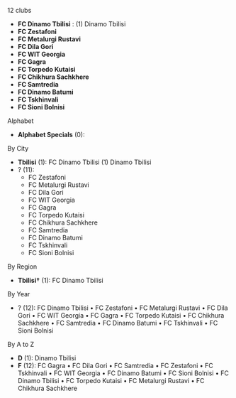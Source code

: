 12 clubs

- **FC Dinamo Tbilisi** : (1) Dinamo Tbilisi
- **FC Zestafoni**
- **FC Metalurgi Rustavi**
- **FC Dila Gori**
- **FC WIT Georgia**
- **FC Gagra**
- **FC Torpedo Kutaisi**
- **FC Chikhura Sachkhere**
- **FC Samtredia**
- **FC Dinamo Batumi**
- **FC Tskhinvali**
- **FC Sioni Bolnisi**




Alphabet

- **Alphabet Specials** (0): 




By City

- **Tbilisi** (1): FC Dinamo Tbilisi  (1) Dinamo Tbilisi
- ? (11): 
  - FC Zestafoni 
  - FC Metalurgi Rustavi 
  - FC Dila Gori 
  - FC WIT Georgia 
  - FC Gagra 
  - FC Torpedo Kutaisi 
  - FC Chikhura Sachkhere 
  - FC Samtredia 
  - FC Dinamo Batumi 
  - FC Tskhinvali 
  - FC Sioni Bolnisi 




By Region

- **Tbilisi†** (1):   FC Dinamo Tbilisi




By Year

- ? (12):   FC Dinamo Tbilisi • FC Zestafoni • FC Metalurgi Rustavi • FC Dila Gori • FC WIT Georgia • FC Gagra • FC Torpedo Kutaisi • FC Chikhura Sachkhere • FC Samtredia • FC Dinamo Batumi • FC Tskhinvali • FC Sioni Bolnisi






By A to Z

- **D** (1): Dinamo Tbilisi
- **F** (12): FC Gagra • FC Dila Gori • FC Samtredia • FC Zestafoni • FC Tskhinvali • FC WIT Georgia • FC Dinamo Batumi • FC Sioni Bolnisi • FC Dinamo Tbilisi • FC Torpedo Kutaisi • FC Metalurgi Rustavi • FC Chikhura Sachkhere




